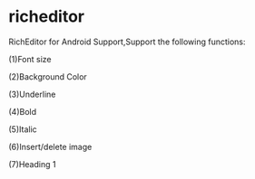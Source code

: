 # richeditor

RichEditor for Android Support,Support the following functions:

(1)Font size

(2)Background Color

(3)Underline

(4)Bold

(5)Italic

(6)Insert/delete image

(7)Heading 1
